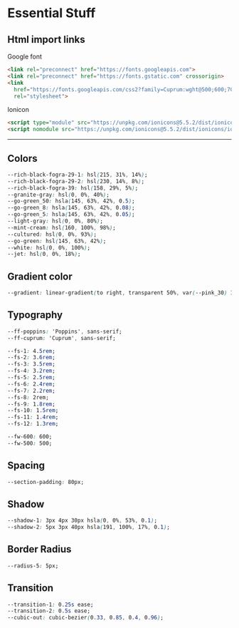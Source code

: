 # Essential Stuff

## Html import links

Google font

``` html
<link rel="preconnect" href="https://fonts.googleapis.com">
<link rel="preconnect" href="https://fonts.gstatic.com" crossorigin>
<link
  href="https://fonts.googleapis.com/css2?family=Cuprum:wght@500;600;700&family=Poppins:wght@400;500;600&display=swap"
  rel="stylesheet">
```

Ionicon

``` html
<script type="module" src="https://unpkg.com/ionicons@5.5.2/dist/ionicons/ionicons.esm.js"></script>
<script nomodule src="https://unpkg.com/ionicons@5.5.2/dist/ionicons/ionicons.js"></script>
```

---

## Colors

``` css
--rich-black-fogra-29-1: hsl(215, 31%, 14%);
--rich-black-fogra-29-2: hsl(230, 14%, 8%);
--rich-black-fogra-39: hsl(158, 29%, 5%);
--granite-gray: hsl(0, 0%, 40%);
--go-green_50: hsla(145, 63%, 42%, 0.5);
--go-green_8: hsla(145, 63%, 42%, 0.08);
--go-green_5: hsla(145, 63%, 42%, 0.05);
--light-gray: hsl(0, 0%, 80%);
--mint-cream: hsl(160, 100%, 98%);
--cultured: hsl(0, 0%, 93%);
--go-green: hsl(145, 63%, 42%);
--white: hsl(0, 0%, 100%);
--jet: hsl(0, 0%, 18%);
```

## Gradient color

``` css
--gradient: linear-gradient(to right, transparent 50%, var(--pink_30) 100%);
```

## Typography

``` css
--ff-poppins: 'Poppins', sans-serif;
--ff-cuprum: 'Cuprum', sans-serif;

--fs-1: 4.5rem;
--fs-2: 3.6rem;
--fs-3: 3.5rem;
--fs-4: 3.2rem;
--fs-5: 2.5rem;
--fs-6: 2.4rem;
--fs-7: 2.2rem;
--fs-8: 2rem;
--fs-9: 1.8rem;
--fs-10: 1.5rem;
--fs-11: 1.4rem;
--fs-12: 1.3rem;

--fw-600: 600;
--fw-500: 500;
```

## Spacing

``` css
--section-padding: 80px;
```

## Shadow

``` css
--shadow-1: 3px 4px 30px hsla(0, 0%, 53%, 0.1);
--shadow-2: 5px 3px 40px hsla(191, 100%, 17%, 0.1);
```

## Border Radius

``` css
--radius-5: 5px;
```

## Transition

``` css
--transition-1: 0.25s ease;
--transition-2: 0.5s ease;
--cubic-out: cubic-bezier(0.33, 0.85, 0.4, 0.96);
```
